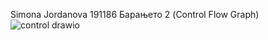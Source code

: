 Simona Jordanova 191186
Барањето 2 (Control Flow Graph)
![control drawio](https://github.com/Simonajordanova/SI_2023_lab2_191186/assets/57566442/01ddb972-bfd9-463b-9fbe-584cce88c8fc)

